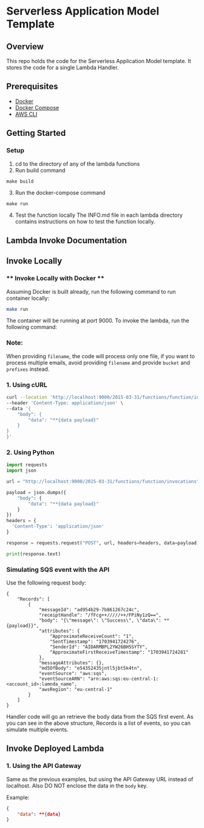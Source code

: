 # Serverless Application Model Template

## Overview
This repo holds the code for the Serverless Application Model template. It stores the code for a single Lambda Handler. 
## Prerequisites
 - [Docker](https://docs.docker.com/get-docker/)
 - [Docker Compose](https://docs.docker.com/compose/install/)
 - [AWS CLI](https://docs.aws.amazon.com/cli/latest/userguide/cli-chap-install.html)


## Getting Started
### Setup

1. cd to the directory of any of the lambda functions
2. Run build command
```commandline
make build
```
3. Run the docker-compose command
```commandline
make run
```
4. Test the function locally
The INFO.md file in each lambda directory contains instructions on how to test the function locally.


## Lambda Invoke Documentation



## Invoke Locally

### ** Invoke Locally with Docker **

Assuming Docker is built already, run the following command to run container locally:

```bash
make run
```

The container will be running at port 9000. To invoke the lambda, run the following command:

### Note:
When providing `filename`, the code will process only one file, if you want to process multiple emails, avoid providing `filename` and provide `bucket` and `prefixes` instead.


### 1. Using cURL
```bash
curl --location 'http://localhost:9000/2015-03-31/functions/function/invocations' \
--header 'Content-Type: application/json' \
--data '{
    "body": {
        "data": "**{data payload}"
    }
}
}'
```

### 2. Using Python

```python
import requests
import json

url = "http://localhost:9000/2015-03-31/functions/function/invocations"

payload = json.dumps({
    "body": {
        "data": "**{data payload}"
    }
})
headers = {
  'Content-Type': 'application/json'
}

response = requests.request("POST", url, headers=headers, data=payload)

print(response.text)
```

### Simulating SQS event with the API

Use the following request body:

```commandline
{
    "Records": [
        {
            "messageId": "ad954b29-7b861267c24c",
            "receiptHandle": "/fFcg++/////++/FPiNy1zQ==",
            "body": "{\"message\": \"Success\", \"data\": **{payload}}",
            "attributes": {
                "ApproximateReceiveCount": "1",
                "SentTimestamp": "1703941724276",
                "SenderId": "AIDARMBPL2YW26BH5SYTY",
                "ApproximateFirstReceiveTimestamp": "1703941724281"
            },
            "messageAttributes": {},
            "md5OfBody": "e54352435jntl5jbt5k4tn",
            "eventSource": "aws:sqs",
            "eventSourceARN": "arn:aws:sqs:eu-central-1:<account_id>:lamnda_name",
            "awsRegion": "eu-central-1"
        }
    ]
}
```

Handler code will go an retrieve the body data from the SQS first event.
As you can see in the above structure, Records is a list of events, so you can simulate multiple events.


## Invoke Deployed Lambda

### 1. Using the API Gateway

Same as the previous examples, but using the API Gateway URL instead of localhost.
Also DO NOT enclose the data in the `body` key.

Example:
```json
{
    "data": **{data}
}
```